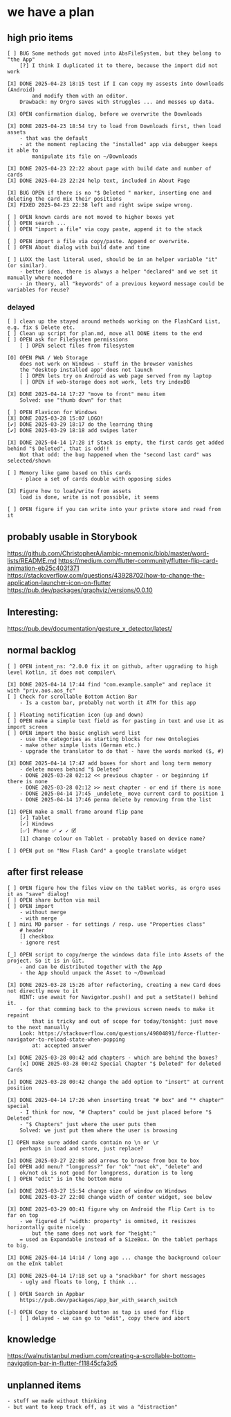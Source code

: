 # we have a plan

## high prio items
    [ ] BUG Some methods got moved into AbsFileSystem, but they belong to "the App"
        [?] I think I duplicated it to there, because the import did not work

    [X] DONE 2025-04-23 18:15 test if I can copy my assests into downloads (Android)
            and modify them with an editor.
        Drawback: my Orgro saves with struggles ... and messes up data.

    [X] OPEN confirmation dialog, before we overwrite the Downloads

    [X] DONE 2025-04-23 18:54 try to load from Downloads first, then load assets
        - that was the default
        - at the moment replacing the "installed" app via debugger keeps it able to 
            manipulate its file on ~/Downloads

    [X] DONE 2025-04-23 22:22 about page with build date and number of cards 
    [X] DONE 2025-04-23 22:24 help text, included in About Page 

    [X] BUG OPEN if there is no "$ Deleted " marker, inserting one and deleting the card mix their positions
    [X] FIXED 2025-04-23 22:38 left and right swipe swipe wrong.

    [ ] OPEN known cards are not moved to higher boxes yet
    [ ] OPEN search ...
    [ ] OPEN "import a file" via copy paste, append it to the stack

    [ ] OPEN import a file via copy/paste. Append or overwrite.
    [ ] OPEN About dialog with build date and time

    [ ] LUXX the last literal used, should be in an helper variable "it" (or similar).
        - better idea, there is always a helper "declared" and we set it manually where needed
        - in theory, all "keywords" of a previous keyword message could be variables for reuse?

### delayed
    [ ] clean up the stayed around methods working on the FlashCard List, e.g. fix $ Delete etc.
    [ ] Clean up script for plan.md, move all DONE items to the end
    [ ] OPEN ask for FileSystem permissions
        [ ] OPEN select files from filesystem

    [O] OPEN PWA / Web Storage
        does not work on Windows - stuff in the browser vanishes
        the "desktop installed app" does not launch
        [ ] OPEN lets try on Android as web page served from my laptop
        [ ] OPEN if web-storage does not work, lets try indexDB

    [X] DONE 2025-04-14 17:27 "move to front" menu item
        Solved: use "thumb down" for that

    [ ] OPEN Flavicon for Windows
    [X] DONE 2025-03-28 15:07 LOGO!
    [✔] DONE 2025-03-29 18:17 do the learning thing
    [✔] DONE 2025-03-29 18:18 add swipes later

    [X] DONE 2025-04-14 17:28 if Stack is empty, the first cards get added behind "$ Deleted", that is odd!!
        Not that odd: the bug happened when the "second last card" was selected/shown

    [ ] Memory like game based on this cards
        - place a set of cards double with opposing sides

    [X] Figure how to load/write from assets
        load is done, write is not possible, it seems

    [ ] OPEN figure if you can write into your privte store and read from it

## probably usable in Storybook
https://github.com/ChristopherA/iambic-mnemonic/blob/master/word-lists/README.md
https://medium.com/flutter-community/flutter-flip-card-animation-eb25c403f371
https://stackoverflow.com/questions/43928702/how-to-change-the-application-launcher-icon-on-flutter
https://pub.dev/packages/graphviz/versions/0.0.10

## Interesting:
https://pub.dev/documentation/gesture_x_detector/latest/

## normal backlog
    [ ] OPEN intent_ns: ^2.0.0 fix it on github, after upgrading to high level Kotlin, it does not compiler\

    [X] DONE 2025-04-14 17:44 find "com.example.sample" and replace it with "priv.aos.aos_fc"
    [ ] Check for scrollable Bottom Action Bar
        - Is a custom bar, probably not worth it ATM for this app 

    [ ] Floating notification icon (up and down)
    [ ] OPEN make a simple text field as for pasting in text and use it as import screen
    [ ] OPEN import the basic english word list
        - use the categories as starting blocks for new Ontologies
        - make other simple lists (German etc.)
        - upgrade the translator to do that - have the words marked ($, #)

    [X] DONE 2025-04-14 17:47 add boxes for short and long term memory
        - delete moves behind "$ Deleted"
        - DONE 2025-03-28 02:12 << previous chapter - or beginning if there is none
        - DONE 2025-03-28 02:12 >> next chapter - or end if there is none
        - DONE 2025-04-14 17:45 _undelete_ move current card to position 1
        - DONE 2025-04-14 17:46 perma delete by removing from the list

    [1] OPEN make a small frame around flip pane
        [✓] Tablet
        [✓] Windows
        [✅] Phone ✅ ✔ ✓ 🗹
        [1] change colour on Tablet - probably based on device name?

    [ ] OPEN put on "New Flash Card" a google translate widget

## after first release
    [ ] OPEN figure how the files view on the tablet works, as orgro uses it as "save" dialog!
    [ ] OPEN share button via mail
    [ ] OPEN import
        - without merge
        - with merge
    [ ] mini MD parser - for settings / resp. use "Properties class" 
        # header
        [] checkbox
        - ignore rest

    [_] OPEN script to copy/merge the windows data file into Assets of the project. So it is in Git.
        - and can be distributed together with the App
        - the App should unpack the Asset to ~/Download

    [X] DONE 2025-03-28 15:26 after refactoring, creating a new Card does not directly move to it
        HINT: use await for Navigator.push() and put a setState() behind it.
        - for that comming back to the previous screen needs to make it repaint
            that is tricky and out of scope for today/tonight: just move to the next manually
        Look: https://stackoverflow.com/questions/49804891/force-flutter-navigator-to-reload-state-when-popping 
            at: accepted answer

    [x] DONE 2025-03-28 00:42 add chapters - which are behind the boxes?
        [x] DONE 2025-03-28 00:42 Special Chapter "$ Deleted" for deleted Cards

    [x] DONE 2025-03-28 00:42 change the add option to "insert" at current position
    
    [X] DONE 2025-04-14 17:26 when inserting treat "# box" and "* chapter" special
        - I think for now, "# Chapters" could be just placed before "$ Deleted"
        - "$ Chapters" just where the user puts them
        Solved: we just put them where the user is browsing

    [] OPEN make sure added cards contain no \n or \r
        perhaps in load and store, just replace?

    [x] DONE 2025-03-27 22:08 add arrows to browse from box to box 
    [o] OPEN add menu? "longpress?" for "ok" "not ok", "delete" and
        ok/not ok is not good for longpress, duration is to long
    [ ] OPEN "edit" is in the bottom menu

    [x] DONE 2025-03-27 15:54 change size of window on Windows
        DONE 2025-03-27 22:08 change width of center widget, see below

    [X] DONE 2025-03-29 00:41 figure why on Android the Flip Cart is to far on top
        - we figured if "width: property" is ommited, it resiszes horizontally quite nicely
            but the same does not work for "height:"
        = used an Expandable instead of a SizeBox. On the tablet perhaps to big.
    
    [X] DONE 2025-04-14 14:14 / long ago ... change the background colour on the eInk tablet
    
    [X] DONE 2025-04-14 17:18 set up a "snackbar" for short messages
        - ugly and floats to long, I think ...

    [ ] OPEN Search in Appbar
        https://pub.dev/packages/app_bar_with_search_switch

    [-] OPEN Copy to clipboard button as tap is used for flip
        [ ] delayed - we can go to "edit", copy there and abort
    
## knowledge
https://walnutistanbul.medium.com/creating-a-scrollable-bottom-navigation-bar-in-flutter-f11845cfa3d5

## unplanned items 
    - stuff we made without thinking
    - but want to keep track off, as it was a "distraction"